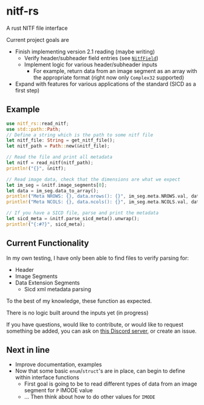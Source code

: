 # nitf-rs

A rust NITF file interface

Current project goals are
- Finish implementing version 2.1 reading (maybe writing)
  - Verify header/subheader field entries (see [`NitfField`](https://docs.rs/nitf-rs/0.1.4/nitf_rs/nitf_2_1/types/struct.NitfField.html))
  - Implement logic for various header/subheader inputs
      - For example, return data from an image segment as an array with the appropriate format (right now only `Complex32` supported)
- Expand with features for various applications of the standard (SICD as a first step)


## Example

```rust
use nitf_rs::read_nitf;
use std::path::Path;
// Define a string which is the path to some nitf file
let nitf_file: String = get_nitf_file();
let nitf_path = Path::new(&nitf_file);

// Read the file and print all metadata
let nitf = read_nitf(nitf_path);
println!("{}", &nitf);

// Read image data, check that the dimensions are what we expect
let im_seg = &nitf.image_segments[0];
let data = im_seg.data_to_array();
println!("Meta NROWS: {}, data.nrows(): {}", im_seg.meta.NROWS.val, data.nrows());
println!("Meta NCOLS: {}, data.ncols(): {}", im_seg.meta.NCOLS.val, data.ncols());

// If you have a SICD file, parse and print the metadata
let sicd_meta = &nitf.parse_sicd_meta().unwrap();
println!("{:#?}", sicd_meta);
```

## Current Functionality

In my own testing, I have only been able to find files to verify parsing for:
- Header
- Image Segments
- Data Extension Segments
  - Sicd xml metadata parsing

To the best of my knowledge, these function as expected.

There is no logic built around the inputs yet (in progress)

If you have questions, would like to contribute, or would like to request
something be added, you can ask on [this Discord server](https://discord.gg/Kg7NwN4XgS), or create an issue.

## Next in line
- Improve documentation, examples
- Now that some basic `enum`/`struct`'s are in place, can begin to define within interface functions
  - First goal is going to be to read different types of data from an image segment for `P` IMODE value
  - ... Then think about how to do other values for `IMODE`
